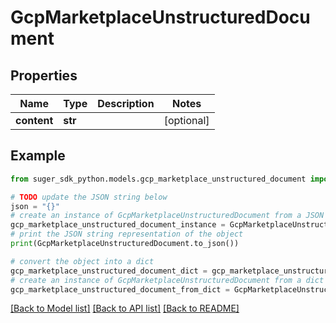 # GcpMarketplaceUnstructuredDocument


## Properties

Name | Type | Description | Notes
------------ | ------------- | ------------- | -------------
**content** | **str** |  | [optional] 

## Example

```python
from suger_sdk_python.models.gcp_marketplace_unstructured_document import GcpMarketplaceUnstructuredDocument

# TODO update the JSON string below
json = "{}"
# create an instance of GcpMarketplaceUnstructuredDocument from a JSON string
gcp_marketplace_unstructured_document_instance = GcpMarketplaceUnstructuredDocument.from_json(json)
# print the JSON string representation of the object
print(GcpMarketplaceUnstructuredDocument.to_json())

# convert the object into a dict
gcp_marketplace_unstructured_document_dict = gcp_marketplace_unstructured_document_instance.to_dict()
# create an instance of GcpMarketplaceUnstructuredDocument from a dict
gcp_marketplace_unstructured_document_from_dict = GcpMarketplaceUnstructuredDocument.from_dict(gcp_marketplace_unstructured_document_dict)
```
[[Back to Model list]](../README.md#documentation-for-models) [[Back to API list]](../README.md#documentation-for-api-endpoints) [[Back to README]](../README.md)


